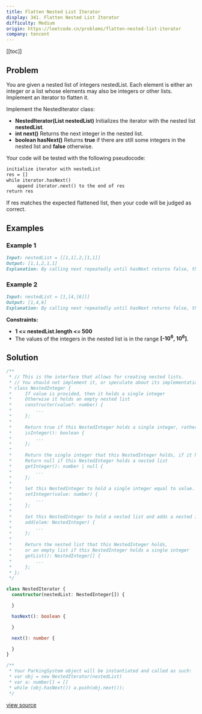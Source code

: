 ```yaml
---
title: Flatten Nested List Iterator
display: 341. Flatten Nested List Iterator
difficulty: Medium
origin: https://leetcode.cn/problems/flatten-nested-list-iterator
company: tencent
---
```


[[toc]]

## Problem

You are given a nested list of integers nestedList. Each element is either an integer or a list whose elements may also be integers or other lists. Implement an iterator to flatten it.

Implement the NestedIterator class:

- **NestedIterator(List<NestedInteger> nestedList)** Initializes the iterator with the nested list **nestedList**.
- **int next()** Returns the next integer in the nested list.
- **boolean hasNext()** Returns **true** if there are still some integers in the nested list and **false** otherwise.

Your code will be tested with the following pseudocode:

```txt
initialize iterator with nestedList
res = []
while iterator.hasNext()
    append iterator.next() to the end of res
return res
```

If res matches the expected flattened list, then your code will be judged as correct.

## Examples

### Example 1

```md
Input: nestedList = [[1,1],2,[1,1]]
Output: [1,1,2,1,1]
Explanation: By calling next repeatedly until hasNext returns false, the order of elements returned by next should be: [1,1,2,1,1].
```

### Example 2

```md
Input: nestedList = [1,[4,[6]]]
Output: [1,4,6]
Explanation: By calling next repeatedly until hasNext returns false, the order of elements returned by next should be: [1,4,6].
```

**Constraints:**

- **1 <= nestedList.length <= 500**
- The values of the integers in the nested list is in the range **[-10<sup>6</sup>, 10<sup>6</sup>]**.

## Solution

```ts
/**
 * // This is the interface that allows for creating nested lists.
 * // You should not implement it, or speculate about its implementation
 * class NestedInteger {
 *     If value is provided, then it holds a single integer
 *     Otherwise it holds an empty nested list
 *     constructor(value?: number) {
 *         ...
 *     };
 *
 *     Return true if this NestedInteger holds a single integer, rather than a nested list.
 *     isInteger(): boolean {
 *         ...
 *     };
 *
 *     Return the single integer that this NestedInteger holds, if it holds a single integer
 *     Return null if this NestedInteger holds a nested list
 *     getInteger(): number | null {
 *         ...
 *     };
 *
 *     Set this NestedInteger to hold a single integer equal to value.
 *     setInteger(value: number) {
 *         ...
 *     };
 *
 *     Set this NestedInteger to hold a nested list and adds a nested integer elem to it.
 *     add(elem: NestedInteger) {
 *         ...
 *     };
 *
 *     Return the nested list that this NestedInteger holds,
 *     or an empty list if this NestedInteger holds a single integer
 *     getList(): NestedInteger[] {
 *         ...
 *     };
 * };
 */

class NestedIterator {
  constructor(nestedList: NestedInteger[]) {

  }

  hasNext(): boolean {

  }

  next(): number {

  }
}

/**
 * Your ParkingSystem object will be instantiated and called as such:
 * var obj = new NestedIterator(nestedList)
 * var a: number[] = []
 * while (obj.hasNext()) a.push(obj.next());
 */
```

[view source](https://leetcode.cn/problems/flatten-nested-list-iterator)
